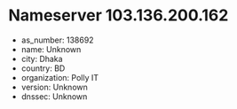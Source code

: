 # Nameserver 103.136.200.162

* as_number: 138692
* name: Unknown
* city: Dhaka
* country: BD
* organization: Polly IT
* version: Unknown
* dnssec: Unknown
